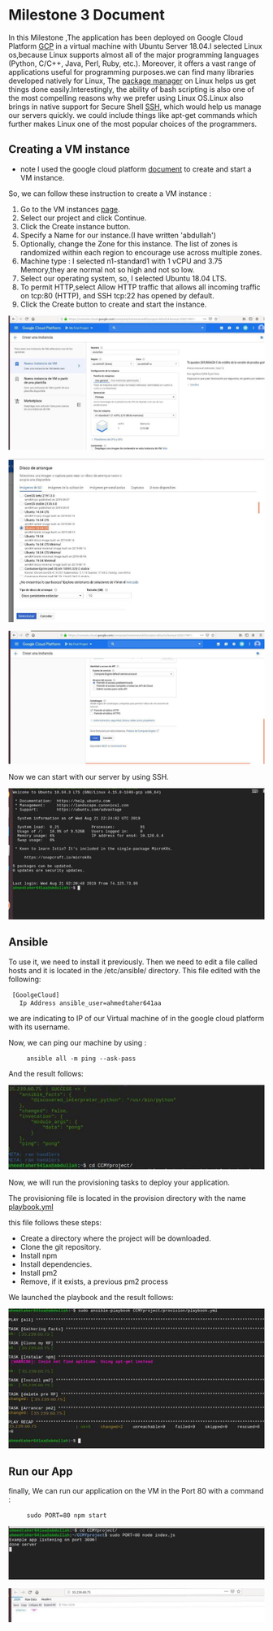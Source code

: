 

# Milestone 3 Document

   In this Milestone ,The application has been deployed on Google Cloud Platform [GCP](https://cloud.google.com/gcp/) in a virtual machine with Ubuntu Server 18.04.I selected Linux os,because Linux supports almost all of the major programming languages (Python, C/C++, Java, Perl, Ruby, etc.). Moreover, it offers a vast range of applications useful for programming purposes.we can find many libraries developed natively for Linux, The [package manager](https://en.wikipedia.org/wiki/Package_manager) on Linux helps us get things done easily.Interestingly, the ability of bash scripting is also one of the most compelling reasons why we prefer using Linux OS.Linux also brings in native support for Secure Shell [SSH](https://en.wikipedia.org/wiki/Secure_Shell), which would help us manage our servers quickly. we could include things like apt-get commands which further makes Linux one of the most popular choices of the programmers.

   

   ## Creating a VM instance 
       
 * note I used the google cloud platform [document](https://cloud.google.com/compute/docs/instances/create-start-instance) to create and start a VM instance.

 So, we can follow these instruction to create a VM instance :

 1. Go to the VM instances [page](https://console.cloud.google.com/compute/instances?_ga=2.239529539.-1964402234.1558025525).
 2. Select our project and click Continue.
 3. Click the Create instance button.
 4. Specify a Name for our instance.(I have written 'abdullah')
 5. Optionally, change the Zone for this instance. The list of zones is randomized within each region to encourage use across multiple zones.
 6. Machine type :  I selected n1-standard1 with 1 vCPU and 3.75 Memory,they are normal not so high and not so low.
 7. Select our operating system, so, I selected Ubuntu 18.04 LTS.
 8. To permit HTTP,select Allow HTTP traffic that allows all incoming traffic on tcp:80 (HTTP), and SSH tcp:22 has opened by default.
 9. Click the Create button to create and start the instance.


![Computación nube](https://github.com/AbdullahTaher93/CCMYproject/blob/master/docs/image/VM1.jpg)

![Computación nube](https://github.com/AbdullahTaher93/CCMYproject/blob/master/docs/image/VM2.jpg)


![Computación nube](https://github.com/AbdullahTaher93/CCMYproject/blob/master/docs/image/VM3.jpg)


Now we can start with our server by using SSH.

![Computación nube](https://github.com/AbdullahTaher93/CCMYproject/blob/master/docs/image/VM4.jpg)



    


 ## Ansible

   To use it, we need to install it previously. Then we need to edit a file called hosts and it is located in the /etc/ansible/ directory. This file edited with the following:

     [GoolgeCloud]
       Ip Address ansible_user=ahmedtaher641aa

we are indicating to IP of  our Virtual machine of  in the google cloud platform with its username. 

Now, we can ping our machine by using : 
   
         ansible all -m ping --ask-pass 


And the result follows:

![Computación nube](https://github.com/AbdullahTaher93/CCMYproject/blob/master/docs/image/ansible1.jpg)


Now, we will run the provisioning tasks to deploy your application.

The provisioning file is located in the provision directory with the name [playbook.yml](https://github.com/AbdullahTaher93/CCMYproject/blob/master/provision/playbook.yml)



this file follows these steps:

* Create a directory where the project will be downloaded.
* Clone the git repository.
* Install npm 
* Install dependencies.
* Install pm2
* Remove, if it exists, a previous pm2 process


We launched the playbook and the result follows:
        
![Computación nube](https://github.com/AbdullahTaher93/CCMYproject/blob/master/docs/image/ansible2.jpg)









   ## Run our App
  
 finally, We can run our application on the VM in the Port 80 with a command :
        
         sudo PORT=80 npm start

![Computación nube](https://github.com/AbdullahTaher93/CCMYproject/blob/master/docs/image/runserver.jpg)




![Computación nube](https://github.com/AbdullahTaher93/CCMYproject/blob/master/docs/image/server.jpg)







      






    











    
 







